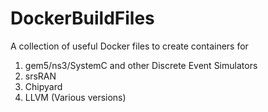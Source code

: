 # DockerBuildFiles
A collection of useful Docker files to create containers for
1. gem5/ns3/SystemC and other Discrete Event Simulators
2. srsRAN
3. Chipyard
4. LLVM (Various versions)
